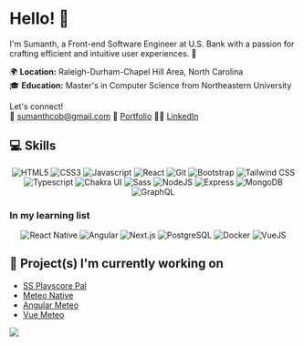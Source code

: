 <!--
**rumanstheddy/rumanstheddy** is a ✨ _special_ ✨ repository because its `README.md` (this file) appears on your GitHub profile.

Here are some ideas to get you started:

- 🔭 I’m currently working on ...
- 🌱 I’m currently learning ...
- 👯 I’m looking to collaborate on ...
- 🤔 I’m looking for help with ...
- 💬 Ask me about ...
- 📫 How to reach me: ...
- 😄 Pronouns: ...
- ⚡ Fun fact: ...
-->
# Hello! 👋

I'm Sumanth, a Front-end Software Engineer at U.S. Bank with a passion for crafting efficient and intuitive user experiences. 🚀

🌍 **Location:** Raleigh-Durham-Chapel Hill Area, North Carolina  
🎓 **Education:** Master's in Computer Science from Northeastern University  

Let's connect!  
📧 sumanthcob@gmail.com 🔗 [Portfolio](https://sumanthreddy.co) 🧑‍💼 [LinkedIn](https://www.linkedin.com/in/sumanthcob/)  
  
## 💻 Skills

<div align="center">
  <img src="https://img.shields.io/badge/-HTML5-F3F7FA?logo=html5&logoColor=E34F26&style=for-the-badge&logoWidth=30" alt="HTML5">
  <img src="https://img.shields.io/badge/-CSS3-F3F7FA?logo=css3&logoColor=1572B6&style=for-the-badge&logoWidth=30" alt="CSS3">
  <img src="https://img.shields.io/badge/-JavaScript-F3F7FA?logo=javascript&logoColor=F7DF1E&style=for-the-badge&logoWidth=30" alt="Javascript">
  <img src="https://img.shields.io/badge/-React-F3F7FA?logo=react&logoColor=61DAFB&style=for-the-badge&logoWidth=30" alt="React">
  <img src="https://img.shields.io/badge/-Git-F3F7FA?logo=git&logoColor=F05032&style=for-the-badge&logoWidth=30" alt="Git">
    <img src="https://img.shields.io/badge/-Bootstrap-F3F7FA?logo=bootstrap&logoColor=7952B3&style=for-the-badge&logoWidth=30" alt="Bootstrap">
  <img src="https://img.shields.io/badge/-Tailwind CSS-F3F7FA?logo=tailwindcss&logoColor=06B6D4&style=for-the-badge&logoWidth=30" alt="Tailwind CSS">
    <img src="https://img.shields.io/badge/-Typescript-F3F7FA?logo=typescript&logoColor=3178C6&style=for-the-badge&logoWidth=30" alt="Typescript">
  <img src="https://shields.io/badge/chakra--ui-F3F7FA?logo=chakraui&style=for-the-badge&logoWidth=30" alt="Chakra UI">
  <img src="https://img.shields.io/badge/-Sass-F3F7FA?logo=sass&logoColor=CC6699&style=for-the-badge&logoWidth=30" alt="Sass">
  <img src="https://img.shields.io/badge/-NodeJS-F3F7FA?logo=node.js&logoColor=339933&style=for-the-badge&logoWidth=30" alt="NodeJS">
  <img src="https://img.shields.io/badge/-Express-F3F7FA?logo=express&logoColor=000000&style=for-the-badge&logoWidth=30" alt="Express">
  <img src="https://img.shields.io/badge/-MongoDB-F3F7FA?logo=mongodb&logoColor=47A248&style=for-the-badge&logoWidth=30" alt="MongoDB">
  <img src="https://img.shields.io/badge/-GraphQL-F3F7FA?logo=graphql&logoColor=DA0393&style=for-the-badge&logoWidth=30" alt="GraphQL">
</div>

### In my learning list

<div align="center">
  <img src="https://img.shields.io/badge/React Native-FADDC6?logo=React&logoColor=61DAFB&style=for-the-badge&logoWidth=30" alt="React Native">
  <img src="https://img.shields.io/badge/-Angular-FADDC6?logo=angular&logoColor=D70230&style=for-the-badge&logoWidth=30" alt="Angular">
  <img src="https://img.shields.io/badge/-Next.js-FADDC6?logo=next.js&logoColor=000000&style=for-the-badge&logoWidth=30" alt="Next.js">
  <img src="https://img.shields.io/badge/-PostgreSQL-FADDC6?logo=postgresql&logoColor=4169E1&style=for-the-badge&logoWidth=30" alt="PostgreSQL">
  <img src="https://img.shields.io/badge/-Docker-FADDC6?logo=docker&logoColor=2496ED&style=for-the-badge&logoWidth=30" alt="Docker">
  <img src="https://img.shields.io/badge/-Vue-FADDC6?logo=vue.js&logoColor=4FC08D&style=for-the-badge&logoWidth=30" alt="VueJS">
</div>
  
## 🚧 Project(s) I'm currently working on

- [SS Playscore Pal](https://github.com/rumanstheddy/ss-play-score-pal)
- [Meteo Native](https://github.com/rumanstheddy/meteo-native)
- [Angular Meteo](https://github.com/rumanstheddy/angular-meteo)
- [Vue Meteo](https://github.com/rumanstheddy/vue-meteo)


![](https://komarev.com/ghpvc/?username=rumanstheddy&style=for-the-badge&label=PROFILE+VISITS)
